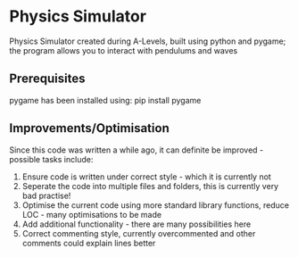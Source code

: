 # Physics Simulator
Physics Simulator created during A-Levels, built using python and pygame; the program allows you to interact with pendulums and waves 

## Prerequisites
pygame has been installed using:
pip install pygame

## Improvements/Optimisation
Since this code was written a while ago, it can definite be improved - possible tasks include:
1. Ensure code is written under correct style - which it is currently not
2. Seperate the code into multiple files and folders, this is currently very bad practise!
3. Optimise the current code using more standard library functions, reduce LOC - many optimisations to be made
4. Add additional functionality - there are many possibilities here
5. Correct commenting style, currently overcommented and other comments could explain lines better

